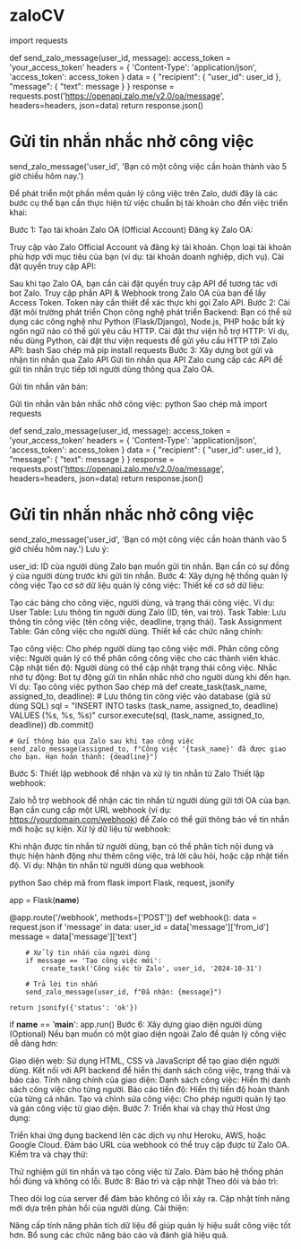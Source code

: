 # zaloCV
import requests

def send_zalo_message(user_id, message):
    access_token = 'your_access_token'
    headers = {
        'Content-Type': 'application/json',
        'access_token': access_token
    }
    data = {
        "recipient": {
            "user_id": user_id
        },
        "message": {
            "text": message
        }
    }
    response = requests.post('https://openapi.zalo.me/v2.0/oa/message', headers=headers, json=data)
    return response.json()

# Gửi tin nhắn nhắc nhở công việc
send_zalo_message('user_id', 'Bạn có một công việc cần hoàn thành vào 5 giờ chiều hôm nay.')



Để phát triển một phần mềm quản lý công việc trên Zalo, dưới đây là các bước cụ thể bạn cần thực hiện từ việc chuẩn bị tài khoản cho đến việc triển khai:

Bước 1: Tạo tài khoản Zalo OA (Official Account)
Đăng ký Zalo OA:

Truy cập vào Zalo Official Account và đăng ký tài khoản.
Chọn loại tài khoản phù hợp với mục tiêu của bạn (ví dụ: tài khoản doanh nghiệp, dịch vụ).
Cài đặt quyền truy cập API:

Sau khi tạo Zalo OA, bạn cần cài đặt quyền truy cập API để tương tác với bot Zalo.
Truy cập phần API & Webhook trong Zalo OA của bạn để lấy Access Token. Token này cần thiết để xác thực khi gọi Zalo API.
Bước 2: Cài đặt môi trường phát triển
Chọn công nghệ phát triển Backend:
Bạn có thể sử dụng các công nghệ như Python (Flask/Django), Node.js, PHP hoặc bất kỳ ngôn ngữ nào có thể gửi yêu cầu HTTP.
Cài đặt thư viện hỗ trợ HTTP:
Ví dụ, nếu dùng Python, cài đặt thư viện requests để gửi yêu cầu HTTP tới Zalo API:
bash
Sao chép mã
pip install requests
Bước 3: Xây dựng bot gửi và nhận tin nhắn qua Zalo API
Gửi tin nhắn qua API
Zalo cung cấp các API để gửi tin nhắn trực tiếp tới người dùng thông qua Zalo OA.

Gửi tin nhắn văn bản:

Gửi tin nhắn văn bản nhắc nhở công việc:
python
Sao chép mã
import requests

def send_zalo_message(user_id, message):
    access_token = 'your_access_token'
    headers = {
        'Content-Type': 'application/json',
        'access_token': access_token
    }
    data = {
        "recipient": {
            "user_id": user_id
        },
        "message": {
            "text": message
        }
    }
    response = requests.post('https://openapi.zalo.me/v2.0/oa/message', headers=headers, json=data)
    return response.json()

# Gửi tin nhắn nhắc nhở công việc
send_zalo_message('user_id', 'Bạn có một công việc cần hoàn thành vào 5 giờ chiều hôm nay.')
Lưu ý:

user_id: ID của người dùng Zalo bạn muốn gửi tin nhắn. Bạn cần có sự đồng ý của người dùng trước khi gửi tin nhắn.
Bước 4: Xây dựng hệ thống quản lý công việc
Tạo cơ sở dữ liệu quản lý công việc:
Thiết kế cơ sở dữ liệu:

Tạo các bảng cho công việc, người dùng, và trạng thái công việc. Ví dụ:
User Table: Lưu thông tin người dùng Zalo (ID, tên, vai trò).
Task Table: Lưu thông tin công việc (tên công việc, deadline, trạng thái).
Task Assignment Table: Gán công việc cho người dùng.
Thiết kế các chức năng chính:

Tạo công việc: Cho phép người dùng tạo công việc mới.
Phân công công việc: Người quản lý có thể phân công công việc cho các thành viên khác.
Cập nhật tiến độ: Người dùng có thể cập nhật trạng thái công việc.
Nhắc nhở tự động: Bot tự động gửi tin nhắn nhắc nhở cho người dùng khi đến hạn.
Ví dụ: Tạo công việc
python
Sao chép mã
def create_task(task_name, assigned_to, deadline):
    # Lưu thông tin công việc vào database (giả sử dùng SQL)
    sql = "INSERT INTO tasks (task_name, assigned_to, deadline) VALUES (%s, %s, %s)"
    cursor.execute(sql, (task_name, assigned_to, deadline))
    db.commit()

    # Gửi thông báo qua Zalo sau khi tạo công việc
    send_zalo_message(assigned_to, f"Công việc '{task_name}' đã được giao cho bạn. Hạn hoàn thành: {deadline}")
Bước 5: Thiết lập webhook để nhận và xử lý tin nhắn từ Zalo
Thiết lập webhook:

Zalo hỗ trợ webhook để nhận các tin nhắn từ người dùng gửi tới OA của bạn.
Bạn cần cung cấp một URL webhook (ví dụ: https://yourdomain.com/webhook) để Zalo có thể gửi thông báo về tin nhắn mới hoặc sự kiện.
Xử lý dữ liệu từ webhook:

Khi nhận được tin nhắn từ người dùng, bạn có thể phân tích nội dung và thực hiện hành động như thêm công việc, trả lời câu hỏi, hoặc cập nhật tiến độ.
Ví dụ: Nhận tin nhắn từ người dùng qua webhook

python
Sao chép mã
from flask import Flask, request, jsonify

app = Flask(__name__)

@app.route('/webhook', methods=['POST'])
def webhook():
    data = request.json
    if 'message' in data:
        user_id = data['message']['from_id']
        message = data['message']['text']
        
        # Xử lý tin nhắn của người dùng
        if message == 'Tạo công việc mới':
            create_task('Công việc từ Zalo', user_id, '2024-10-31')

        # Trả lời tin nhắn
        send_zalo_message(user_id, f"Đã nhận: {message}")
    
    return jsonify({'status': 'ok'})

if __name__ == '__main__':
    app.run()
Bước 6: Xây dựng giao diện người dùng (Optional)
Nếu bạn muốn có một giao diện ngoài Zalo để quản lý công việc dễ dàng hơn:

Giao diện web:
Sử dụng HTML, CSS và JavaScript để tạo giao diện người dùng.
Kết nối với API backend để hiển thị danh sách công việc, trạng thái và báo cáo.
Tính năng chính của giao diện:
Danh sách công việc: Hiển thị danh sách công việc cho từng người.
Báo cáo tiến độ: Hiển thị tiến độ hoàn thành của từng cá nhân.
Tạo và chỉnh sửa công việc: Cho phép người quản lý tạo và gán công việc từ giao diện.
Bước 7: Triển khai và chạy thử
Host ứng dụng:

Triển khai ứng dụng backend lên các dịch vụ như Heroku, AWS, hoặc Google Cloud.
Đảm bảo URL của webhook có thể truy cập được từ Zalo OA.
Kiểm tra và chạy thử:

Thử nghiệm gửi tin nhắn và tạo công việc từ Zalo.
Đảm bảo hệ thống phản hồi đúng và không có lỗi.
Bước 8: Bảo trì và cập nhật
Theo dõi và bảo trì:

Theo dõi log của server để đảm bảo không có lỗi xảy ra.
Cập nhật tính năng mới dựa trên phản hồi của người dùng.
Cải thiện:

Nâng cấp tính năng phân tích dữ liệu để giúp quản lý hiệu suất công việc tốt hơn.
Bổ sung các chức năng báo cáo và đánh giá hiệu quả.
